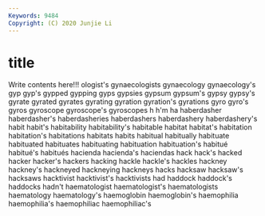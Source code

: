 ```yaml
---
Keywords: 9484
Copyright: (C) 2020 Junjie Li
---
```


# title

Write contents here!!!
ologist's 
gynaecologists 
gynaecology
gynaecology's 
gyp 
gyp's 
gypped 
gypping 
gyps 
gypsies 
gypsum 
gypsum's 
gypsy
gypsy's 
gyrate 
gyrated 
gyrates 
gyrating 
gyration 
gyration's 
gyrations 
gyro 
gyro's
gyros 
gyroscope 
gyroscope's 
gyroscopes 
h 
h'm 
ha 
haberdasher 
haberdasher's 
haberdasheries
haberdashers 
haberdashery 
haberdashery's 
habit 
habit's 
habitability 
habitability's 
habitable 
habitat 
habitat's
habitation 
habitation's 
habitations 
habitats 
habits 
habitual 
habitually 
habituate 
habituated 
habituates
habituating 
habituation 
habituation's 
habitué 
habitué's 
habitués 
hacienda 
hacienda's 
haciendas 
hack
hack's 
hacked 
hacker 
hacker's 
hackers 
hacking 
hackle 
hackle's 
hackles 
hackney
hackney's 
hackneyed 
hackneying 
hackneys 
hacks 
hacksaw 
hacksaw's 
hacksaws 
hacktivist 
hacktivist's
hacktivists 
had 
haddock 
haddock's 
haddocks 
hadn't 
haematologist 
haematologist's 
haematologists 
haematology
haematology's 
haemoglobin 
haemoglobin's 
haemophilia 
haemophilia's 
haemophiliac 
haemophiliac's 
